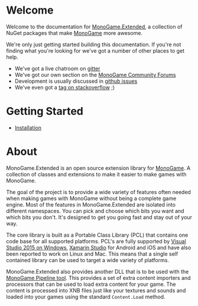 # Welcome

Welcome to the documentation for [MonoGame.Extended](https://github.com/craftworkgames/MonoGame.Extended), a collection of NuGet packages that make [MonoGame](http://www.monogame.net/) more awesome.

We're only just getting started building this documentation. If you're not finding what you're looking for we've got a number of other places to get help.

 - We've got a live chatroom on [gitter](https://gitter.im/craftworkgames/MonoGame.Extended)
 - We've got our own section on the [MonoGame Community Forums](http://community.monogame.net/c/extended)
 - Development is usually discussed in [github issues](https://github.com/craftworkgames/MonoGame.Extended/issues)
 - We've even got a [tag on stackoverflow](http://gamedev.stackexchange.com/questions/tagged/monogame-extended) ;)


# Getting Started

 - [Installation](installation.md)

# About

MonoGame.Extended is an open source extension library for [MonoGame](http://www.monogame.net/). A collection of classes and extensions to make it easier to make games with MonoGame.

The goal of the project is to provide a wide variety of features often needed when making games with MonoGame without being a complete game engine. Most of the features in MonoGame.Extended are isolated into different namespaces. You can pick and choose which bits you want and which bits you don't. It's designed to get you going fast and stay out of your way.

The core library is built as a Portable Class Library (PCL) that contains one code base for all supported platforms. PCL's are fully supported by [Visual Studio 2015 on Windows](https://msdn.microsoft.com/en-us/library/gg597391(v=vs.110).aspx), [Xamarin Studio](https://developer.xamarin.com/guides/cross-platform/application_fundamentals/pcl/introduction_to_portable_class_libraries/) for Android and iOS and have also been reported to work on Linux and Mac. This means that a single self contained library can be used to target a wide variety of platforms.

MonoGame.Extended also provides another DLL that is to be used with the [MonoGame Pipeline tool](http://www.monogame.net/documentation/?page=Pipeline). This provides a set of extra content importers and processors that can be used to load extra content for your game. The content is processed into XNB files just like your textures and sounds and loaded into your games using the standard `Content.Load` method.
